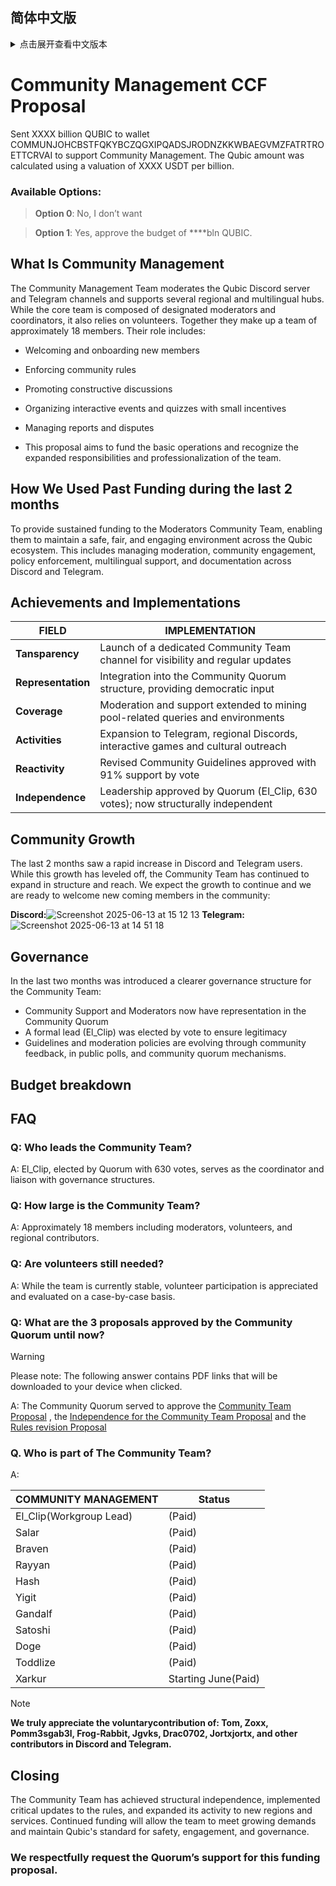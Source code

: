 ## 简体中文版
<details>
<summary> 点击展开查看中文版本 </summary>
 
# 社区管理 CCF 提案

向钱包 COMMUNJOHCBSTFQKYBCZQGXIPQADSJRODNZKKWBAEGVMZFATRTROETTCRVAI 转账 XXXX 亿 QUBIC，用于支持社区管理。该 Qubic 金额按每十亿 XXXX USDT 的估值计算。

### 可选项：
> **选项 0**：不支持

> **选项 1**：支持，批准 **** 亿 QUBIC 的预算。

## 什么是社区管理
社区管理团队负责管理 Qubic 的 Discord 服务器和 Telegram 频道，并支持多个区域性和多语言社群。核心团队由指定的管理员和协调员组成，同时也依赖志愿者支持。整个团队共有约 18 名成员。

他们的职责包括：
* 欢迎和引导新成员
* 执行社区规则
* 推动建设性讨论
* 组织互动活动和问答游戏（附带小奖励）
* 处理举报和争议

本提案旨在资助团队的基本运营，并认可其不断扩大的责任和专业性。

## 过去两个月资金的使用情况

为社区管理团队提供持续资金支持，以确保他们能在 Qubic 生态中维护安全、公平和积极的环境。涵盖的任务包括 Discord 和 Telegram 的管理、社区互动、政策执行、多语言支持和文档维护。

## 成就与实施情况

|FIELD|IMPLEMENTATION|
| ---------|------------|
|**透明度**| 设立了专门的社区团队频道，用于信息公开和定期更新|
|**代表性**| 纳入社区共识机制，提供治理发言权|
|**覆盖范围**| 覆盖至矿池相关的问答和支持|
|**活动**| 扩展至 Telegram、区域 Discord、互动游戏和文化交流|
|**响应性**| 社区规则已更新，并获得 91% 支持率|
|**独立性**| 经 Quorum 投票（El_Clip，630 票）正式确立领导，结构上实现独立|

## 社区增长
过去两个月内，Discord 和 Telegram 用户数迅速增长。尽管增长趋于稳定，社区团队仍在不断扩展其结构与覆盖范围。我们预计用户增长将持续，并已做好迎接新成员的准备：

**Discord:**  
![Screenshot 2025-06-13 at 15 12 13](https://github.com/user-attachments/assets/32c1ea6a-bee5-4069-80d9-5e798d3c92cc)  
**Telegram:**  
![Screenshot 2025-06-13 at 14 51 18](https://github.com/user-attachments/assets/cec2aa2c-8719-454c-a055-e0b92171afa8)

## 治理结构
过去两个月内，社区团队引入了更清晰的治理结构：
* 社区支持和管理员团队现已在 Community Quorum 中拥有代表权
* 通过社区投票正式选出负责人（El_Clip），确保治理合法性
* 通过公开投票和社区反馈机制不断更新指南与政策

## 预算细则

## FAQ
### Q: 谁是社区团队的负责人？
A: El_Clip，由 Quorum 投票（630 票）选出，担任协调人并负责对接治理结构。

### Q: 社区团队有多少人？
A: 大约 18 人，包括管理员、志愿者和区域支持成员。

### Q: 目前还需要志愿者吗？
A: 当前团队较为稳定，但欢迎志愿者加入，并根据个案进行评估。

### Q: 到目前为止社区 Quorum 批准了哪些提案？
> [!WARNING]  
> 注意：以下答案包含 PDF 链接，点击后将自动下载到您的设备。

A: 社区 Quorum 已批准以下提案：  
- [社区团队提案](https://github.com/user-attachments/files/20735890/Community.Team.Proposal.8.pdf)  
- [社区团队独立性提案](https://github.com/user-attachments/files/20735892/Proposal.Independence.for.the.Community.Team.2.pdf)  
- [社区规则修订提案](https://github.com/user-attachments/files/20735895/Case.Rules.revision.4.pdf)

### Q: 社区团队成员有哪些人？
A:

|COMMUNITY MANAGEMENT|Status|
| ---------|------------|
|El_Clip（工作组负责人）|（已付费）|
|Salar|（已付费）|
|Braven|（已付费）|
|Rayyan|（已付费）|
|Hash|（已付费）|
|Yigit|（已付费）|
|Gandalf|（已付费）|
|Satoshi|（已付费）|
|Doge|（已付费）|
|Toddlize|（已付费）|
|Xarkur|6月起开始（已付费）|

> [!NOTE]  
> **我们衷心感谢以下志愿者的贡献：Tom、Zoxx、Pomm3sgab3l、Frog-Rabbit、Jgvks、Drac0702、Jortxjortx 以及 Discord 和 Telegram 上的其他贡献者。**

## 结语
社区团队已实现结构独立，推动了规则更新，并扩展至新的区域和服务。继续资助将有助于团队应对不断增长的需求，并保持 Qubic 社区的安全性、参与度和治理标准。

### 我们恳请 Quorum 成员支持本次资金提案。
</details>


# Community Management CCF Proposal

Sent XXXX billion QUBIC to wallet COMMUNJOHCBSTFQKYBCZQGXIPQADSJRODNZKKWBAEGVMZFATRTROETTCRVAI to support Community Management. The Qubic amount was calculated using a valuation of XXXX USDT per billion.

### Available Options:
> **Option 0**: No, I don’t want  

> **Option 1**: Yes, approve the budget of ****bln QUBIC.

## What Is Community Management
The Community Management Team moderates the Qubic Discord server and Telegram channels and supports several regional and multilingual hubs. While the core team is composed of designated moderators and coordinators, it also relies on volunteers. Together they make up a team of approximately 18 members.
Their role includes:
* Welcoming and onboarding new members

* Enforcing community rules

* Promoting constructive discussions

* Organizing interactive events and quizzes with small incentives

* Managing reports and disputes

* This proposal aims to fund the basic operations and recognize the expanded responsibilities and professionalization of the team.


## How We Used Past Funding during the last 2 months ## 

To provide sustained funding to the Moderators Community Team, enabling them to maintain a safe, fair, and engaging environment across the Qubic ecosystem. This includes managing moderation, community engagement, policy enforcement, multilingual support, and documentation across Discord and Telegram.

## Achievements and Implementations

|FIELD|IMPLEMENTATION|
| ---------|------------|
|**Tansparency**| Launch of a dedicated Community Team channel for visibility and regular updates|
|**Representation**|Integration into the Community Quorum structure, providing democratic input|
|**Coverage**|Moderation and support extended to mining pool-related queries and environments|
|**Activities**|Expansion to Telegram, regional Discords, interactive games and cultural outreach|
|**Reactivity**|Revised Community Guidelines approved with 91% support by vote|
|**Independence**|Leadership approved by Quorum (El_Clip, 630 votes); now structurally independent|

## Community Growth
The last 2 months saw a rapid increase in Discord and Telegram users. While this growth has leveled off, the Community Team has continued to expand in structure and reach. We expect the growth to continue and we are ready to welcome new coming members in the community:

**Discord:**![Screenshot 2025-06-13 at 15 12 13](https://github.com/user-attachments/assets/32c1ea6a-bee5-4069-80d9-5e798d3c92cc)
 **Telegram:**
![Screenshot 2025-06-13 at 14 51 18](https://github.com/user-attachments/assets/cec2aa2c-8719-454c-a055-e0b92171afa8)


## Governance
In the last two months was introduced a clearer governance structure for the Community Team:
* Community Support and Moderators now have representation in the Community Quorum
* A formal lead (El_Clip) was elected by vote to ensure legitimacy
* Guidelines and moderation policies are evolving through community feedback, in public polls, and community quorum mechanisms.

## Budget breakdown



## FAQ
### Q: Who leads the Community Team?
A: El_Clip, elected by Quorum with 630 votes, serves as the coordinator and liaison with governance structures.
### Q: How large is the Community Team?
A: Approximately 18 members including moderators, volunteers, and regional contributors.
### Q: Are volunteers still needed?
A: While the team is currently stable, volunteer participation is appreciated and evaluated on a case-by-case basis.
### Q: What are the 3 proposals approved by the Community Quorum until now?
> [!WARNING]
> Please note: The following answer contains PDF links that will be downloaded to your device when clicked.

A: The Community Quorum served to approve the [Community Team Proposal](https://github.com/user-attachments/files/20735890/Community.Team.Proposal.8.pdf) , the [Independence for the Community Team Proposal](https://github.com/user-attachments/files/20735892/Proposal.Independence.for.the.Community.Team.2.pdf) and the [Rules revision Proposal](https://github.com/user-attachments/files/20735895/Case.Rules.revision.4.pdf)

### Q. Who is part of The Community Team?
A:

|COMMUNITY MANAGEMENT|Status|
| ---------|------------|
|El_Clip(Workgroup Lead)| (Paid)|
|Salar|(Paid) |
|Braven|(Paid)|
|Rayyan|(Paid)|
|Hash|(Paid)|
|Yigit|(Paid)|
|Gandalf|(Paid)|
|Satoshi|(Paid)|
|Doge|(Paid)|
|Toddlize|(Paid)|
|Xarkur|Starting June(Paid)|

> [!NOTE]
> **We truly appreciate the voluntarycontribution of: Tom, Zoxx, Pomm3sgab3l, Frog-Rabbit, Jgvks, Drac0702, Jortxjortx, and other contributors in Discord and Telegram.**


## Closing
The Community Team has achieved structural independence, implemented critical updates to the rules, and expanded its activity to new regions and services. Continued funding will allow the team to meet growing demands and maintain Qubic's standard for safety, engagement, and governance.

### We respectfully request the Quorum’s support for this funding proposal.
